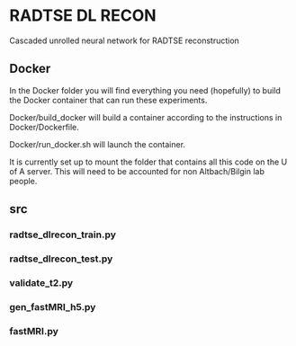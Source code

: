 # RADTSE DL RECON

Cascaded unrolled neural network for RADTSE reconstruction


## Docker

In the Docker folder you will find everything you need (hopefully) to
build the Docker container that can run these experiments. 

Docker/build_docker will build a container according to the
instructions in Docker/Dockerfile. 

Docker/run_docker.sh will launch the container. 

It is currently set up to mount the folder that contains all this code
on the U of A server. This will need to be accounted for non
Altbach/Bilgin lab people. 

## src

### radtse_dlrecon_train.py
### radtse_dlrecon_test.py
### validate_t2.py
### gen_fastMRI_h5.py
### fastMRI.py

